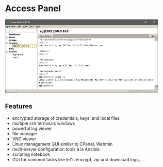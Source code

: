 # Access Panel

![alt text](screenshot.png)

## Features

* encrypted storage of credentials, keys, and local files
* multiple ssh terminals windows
* powerful log viewer
* file manager
* VNC viewer
* Linux management GUI similar to CPanel, Webmin
* multi-server configuration tools à la Ansible
* scripting notebook
* GUI for common tasks like let's encrypt, zip and download logs, ...